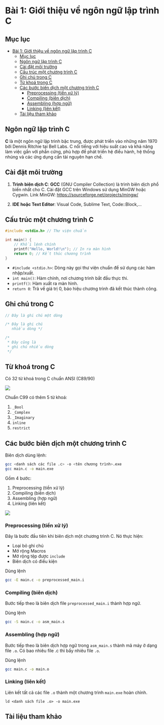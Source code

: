 # Bài 1: Giới thiệu về ngôn ngữ lập trình C

## Mục lục

- [Bài 1: Giới thiệu về ngôn ngữ lập trình C](#bài-1-giới-thiệu-về-ngôn-ngữ-lập-trình-c)
	- [Mục lục](#mục-lục)
	- [Ngôn ngữ lập trình C](#ngôn-ngữ-lập-trình-c)
	- [Cài đặt môi trường](#cài-đặt-môi-trường)
	- [Cấu trúc một chương trình C](#cấu-trúc-một-chương-trình-c)
	- [Ghi chú trong C](#ghi-chú-trong-c)
	- [Từ khoá trong C](#từ-khoá-trong-c)
	- [Các bước biên dịch một chương trình C](#các-bước-biên-dịch-một-chương-trình-c)
		- [Preprocessing (tiền xử lý)](#preprocessing-tiền-xử-lý)
		- [Compiling (biên dịch)](#compiling-biên-dịch)
		- [Assembling (hợp ngữ)](#assembling-hợp-ngữ)
		- [Linking (liên kết)](#linking-liên-kết)
	- [Tài liệu tham khảo](#tài-liệu-tham-khảo)

## Ngôn ngữ lập trình C

**C** là một ngôn ngữ lập trình bậc trung, được phát triển vào những năm 1970 bởi Dennis Ritchie tại Bell Labs. C nổi tiếng với hiệu suất cao và khả năng làm việc gần với phần cứng, phù hợp để phát triển hệ điều hành, hệ thống nhúng và các ứng dụng cần tài nguyên hạn chế.

## Cài đặt môi trường

1. **Trình biên dịch C**: **GCC** (GNU Compiler Collection) là trình biên dịch phổ biến nhất cho C. Cài đặt GCC trên Windows sử dụng MinGW hoặc Cygwin. Link MinGW: https://sourceforge.net/projects/mingw/

2. **IDE hoặc Text Editor**: Visual Code, Sublime Text, Code::Block,...

## Cấu trúc một chương trình C

```c++
#include <stdio.h> // Thư viện chuẩn

int main() {
    // Khối lệnh chính
    printf("Hello, World!\n"); // In ra màn hình
    return 0; // Kết thúc chương trình
}
```

- `#include <stdio.h>`: Dòng này gọi thư viện chuẩn để sử dụng các hàm nhập/xuất.
- `int main()`: Hàm chính, nơi chương trình bắt đầu thực thi.
- `printf()`: Hàm xuất ra màn hình.
- `return 0`: Trả về giá trị 0, báo hiệu chương trình đã kết thúc thành công.

## Ghi chú trong C

```c++
// Đây là ghi chú một dòng

/* Đây là ghi chú
   nhiều dòng */

/* 
 * Đây cũng là
 * ghi chú nhiều dòng
 */
```

## Từ khoá trong C

Có 32 từ khoá trong C chuẩn ANSI (C89/90)

![](https://www.codingeek.com/wp-content/uploads/2016/11/keywords.png)

Chuẩn C99 có thêm 5 từ khoá:
1. `_Bool`
2. `_Complex`
3. `_Imaginary`
4. `inline`
5. `restrict`

## Các bước biên dịch một chương trình C

Biên dịch dùng lệnh:

```bash
gcc <danh sách các file .c> -o <tên chương trình>.exe
gcc main.c -o main.exe
```

Gồm 4 bước:

1. Preprocessing (tiền xử lý)
2. Compiling (biên dịch)
3. Assembling (hợp ngữ)
4. Linking (liên kết)

![](https://media.geeksforgeeks.org/wp-content/uploads/20230404112946/Compilation-Process-in-C.png)

### Preprocessing (tiền xử lý)

Đây là bước đầu tiên khi biên dịch một chương trình C. Nó thực hiện:

- Loại bỏ ghi chú
- Mở rộng Macros
- Mở rộng tệp được `include`
- Biên dịch có điều kiện

Dùng lệnh

```bash
gcc -E main.c -o preprocessed_main.i
```

### Compiling (biên dịch)

Bước tiếp theo là biên dịch file `preprocessed_main.i` thành hợp ngữ.

Dùng lệnh

```bash
gcc -S main.c -o asm_main.s
```

### Assembling (hợp ngữ)

Bước tiếp theo là biên dịch hợp ngữ trong `asm_main.s` thành mã máy ở dạng file `.o`. Có bao nhiêu file .c thì bấy nhiêu file `.o`.

Dùng lệnh

```bash
gcc main.c -o main.o
```

### Linking (liên kết)

Liên kết tất cả các file `.o` thành một chương trình `main.exe` hoàn chỉnh.

```
ld <danh sách file .o> -o main.exe
```

## Tài liệu tham khảo